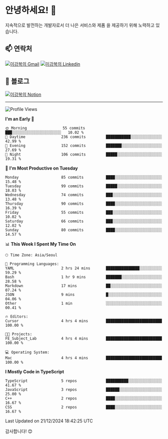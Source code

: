# 안녕하세요! 👋

지속적으로 발전하는 개발자로서 더 나은 서비스와 제품
을 제공하기 위해 노력하고 있습니다.

## 📫 연락처
[![이강복의 Gmail](https://img.shields.io/badge/Gmail-D14836?style=for-the-badge&logo=gmail&logoColor=white)](mailto:pmmm114@gmail.com)
[![이강복의 Linkedin](https://img.shields.io/badge/LinkedIn-0077B5?style=for-the-badge&logo=linkedin&logoColor=white)](https://www.linkedin.com/in/lkb0297)

## 📝 블로그
[![이강복의 Notion](https://img.shields.io/badge/Notion-000000?style=for-the-badge&logo=notion&logoColor=white)](https://pmmm114.notion.site/)

---
<!--START_SECTION:waka-->
![Profile Views](http://img.shields.io/badge/Profile%20Views-0-blue)

**I'm an Early 🐤** 

```text
🌞 Morning                55 commits          ███░░░░░░░░░░░░░░░░░░░░░░   10.02 % 
🌆 Daytime                236 commits         ███████████░░░░░░░░░░░░░░   42.99 % 
🌃 Evening                152 commits         ███████░░░░░░░░░░░░░░░░░░   27.69 % 
🌙 Night                  106 commits         █████░░░░░░░░░░░░░░░░░░░░   19.31 % 
```
📅 **I'm Most Productive on Tuesday** 

```text
Monday                   85 commits          ████░░░░░░░░░░░░░░░░░░░░░   15.48 % 
Tuesday                  99 commits          █████░░░░░░░░░░░░░░░░░░░░   18.03 % 
Wednesday                74 commits          ███░░░░░░░░░░░░░░░░░░░░░░   13.48 % 
Thursday                 90 commits          ████░░░░░░░░░░░░░░░░░░░░░   16.39 % 
Friday                   55 commits          ███░░░░░░░░░░░░░░░░░░░░░░   10.02 % 
Saturday                 66 commits          ███░░░░░░░░░░░░░░░░░░░░░░   12.02 % 
Sunday                   80 commits          ████░░░░░░░░░░░░░░░░░░░░░   14.57 % 
```


📊 **This Week I Spent My Time On** 

```text
🕑︎ Time Zone: Asia/Seoul

💬 Programming Languages: 
YAML                     2 hrs 24 mins       ███████████████░░░░░░░░░░   59.29 % 
Bash                     1 hr 9 mins         ███████░░░░░░░░░░░░░░░░░░   28.58 % 
Markdown                 17 mins             ██░░░░░░░░░░░░░░░░░░░░░░░   07.24 % 
JSON                     9 mins              █░░░░░░░░░░░░░░░░░░░░░░░░   04.06 % 
Other                    1 min               ░░░░░░░░░░░░░░░░░░░░░░░░░   00.41 % 

🔥 Editors: 
Cursor                   4 hrs 4 mins        █████████████████████████   100.00 % 

🐱‍💻 Projects: 
FE_Subject_Lab           4 hrs 4 mins        █████████████████████████   100.00 % 

💻 Operating System: 
Mac                      4 hrs 4 mins        █████████████████████████   100.00 % 
```

**I Mostly Code in TypeScript** 

```text
TypeScript               5 repos             ██████████░░░░░░░░░░░░░░░   41.67 % 
JavaScript               3 repos             ██████░░░░░░░░░░░░░░░░░░░   25.00 % 
C++                      2 repos             ████░░░░░░░░░░░░░░░░░░░░░   16.67 % 
CSS                      2 repos             ████░░░░░░░░░░░░░░░░░░░░░   16.67 % 
```




 Last Updated on 21/12/2024 18:42:25 UTC
<!--END_SECTION:waka-->

감사합니다! 😊
